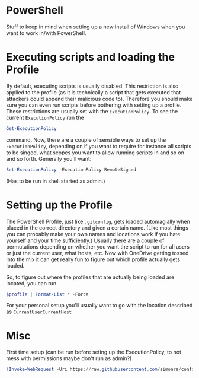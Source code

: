 PowerShell
======

Stuff to keep in mind when setting up a new install of Windows when you want to work in/with PowerShell.

# Executing scripts and loading the Profile

By default, executing scripts is usually disabled. This restriction is also applied to the profile (as it is technically a script that gets executed that attackers could append their malicious code to). Therefore you should make sure you can even run scripts before bothering with setting up a profile. These restrictions are usually set with the `ExecutionPolicy`. To see the current `ExecutionPolicy` run the
```PowerShell
Get-ExecutionPolicy
```
command. Now, there are a couple of sensible ways to set up the `ExecutionPolicy`, depending on if you want to require for instance all scripts to be singed, what scopes you want to allow running scripts in and so on and so forth. Generally you'll want:
```PowerShell
Set-ExecutionPolicy -ExecutionPolicy RemoteSigned
```
(Has to be run in shell started as admin.)

# Setting up the Profile

The PowerShell Profile, just like `.gitconfig`, gets loaded automagially when placed in the correct directory and given a certain name. (Like most things you can probably make your own names and locations work if you hate yourself and your time sufficiently.) Usually there are a couple of permutations depending on whether you want the script to run for all users or just the current user, what hosts, etc. Now with OneDrive getting tossed into the mix it can get really fun to figure out which profile actually gets loaded.

So, to figure out where the profiles that are actually being loaded are located, you can run
```PowerShell
$profile | Format-List * -Force
```
For your personal setup you'll usually want to go with the location described as `CurrentUserCurrentHost`

# Misc

First time setup (can be run before seting up the ExecutionPolicy, to not mess with permissions maybe don't run as admin?)
```PowerShell
(Invoke-WebRequest -Uri https://raw.githubusercontent.com/simonra/config/master/WindowsPowerShell/Profile.ps1 -UseBasicParsing).content > $profile; Push-Location (Split-Path -Path $profile); mkdir Modules; cd Modules; (Invoke-WebRequest -Uri https://raw.githubusercontent.com/simonra/config/master/WindowsPowerShell/Modules/get-size.psm1 -UseBasicParsing).content > ./get-size.psm1; Pop-Location
```
